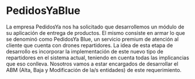 # PedidosYaBlue
La empresa PedidosYa nos ha solicitado que desarrollemos un módulo de su aplicación de entrega de productos. 
El mismo consiste en armar lo que se denominó como PedidosYa Blue, un servicio premium de atención al cliente que cuenta con drones repartidores. 
La idea de esta etapa de desarrollo es incorporar la implementación de este nuevo tipo de repartidores en el sistema actual, 
teniendo en cuenta todas las implicancias que eso conlleva. Nosotros vamos a estar encargados de desarrollar el ABM 
(Alta, Baja y Modificación de la/s entidades) de este requerimiento.
